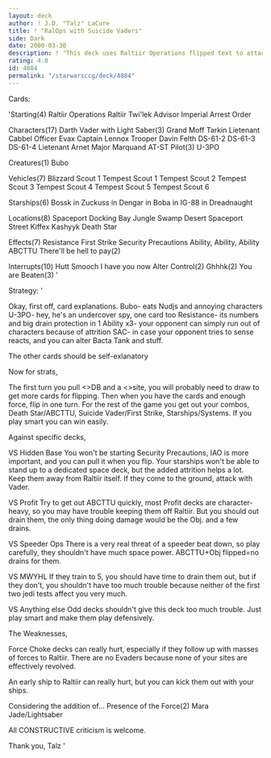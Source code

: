 ```yaml
---
layout: deck
author: ! J.D. "Talz" LaCure
title: ! "RalOps with Suicide Vaders"
side: Dark
date: 2000-03-30
description: ! "This deck uses Raltiir Operations flipped text to attack with Darth Vader with Light Saber with extra attrition."
rating: 4.0
id: 4884
permalink: "/starwarsccg/deck/4884"
---
```

Cards: 

'Starting(4)
Raltiir Operations
Raltiir
Twi'lek Advisor
Imperial Arrest Order

Characters(17)
Darth Vader with Light Saber(3)
Grand Moff Tarkin
Lietenant Cabbel
Officer Evax
Captain Lennox
Trooper Davin Felth
DS-61-2
DS-61-3
DS-61-4
Lietenant Arnet
Major Marquand
AT-ST Pilot(3)
U-3PO

Creatures(1)
Bubo

Vehicles(7)
Blizzard Scout 1
Tempest Scout 1
Tempest Scout 2
Tempest Scout 3
Tempest Scout 4
Tempest Scout 5
Tempest Scout 6

Starships(6)
Bossk in
Zuckuss in
Dengar in
Boba in
IG-88 in
Dreadnaught

Locations(8)
Spaceport Docking Bay
Jungle
Swamp
Desert
Spaceport Street
Kiffex
Kashyyk
Death Star

Effects(7)
Resistance
First Strike
Security Precautions
Ability, Ability, Ability
ABCTTU
There'll be hell to pay(2)

Interrupts(10)
Hutt Smooch
I have you now
Alter
Control(2)
Ghhhk(2)
You are Beaten(3)
'

Strategy: '

Okay, first off, card explanations.
Bubo- eats Nudjs and annoying characters
U-3PO- hey, he's an undercover spy, one card too
Resistance- its numbers and big drain protection in 1
Ability x3- your opponent can simply run out of characters because of attrition
SAC- in case your opponent tries to sense reacts, and you can alter Bacta Tank and stuff.

The other cards should be self-exlanatory

Now for strats,

The first turn you pull <>DB and a <>site, you will probably need to draw to get more cards for flipping.
Then when you have the cards and enough force, flip in one turn.
For the rest of the game you get out your combos, Death Star/ABCTTU, Suicide Vader/First Strike, Starships/Systems.
If you play smart you can win easily.

Against specific decks,

VS Hidden Base
You won't be starting Security Precautions, IAO is more important, and you can pull it when you flip.	Your starships won't be able to stand up to a dedicated space deck, but the added attrition helps a lot.  Keep them away from Raltiir itself.	If they come to the ground, attack with Vader.

VS Profit
Try to get out ABCTTU quickly, most Profit decks are character-heavy, so you may have trouble keeping them off Raltiir.  But you should out drain them, the only thing doing damage would be the Obj. and a few drains.

VS Speeder Ops
There is a very real threat of a speeder beat down, so play carefully, they shouldn't have much space power.  ABCTTU+Obj flipped=no drains for them.

VS MWYHL
If they train to 5, you should have time to drain them out, but if they don't, you shouldn't have too much trouble because neither of the first two jedi tests affect you very much.

VS Anything else
Odd decks shouldn't give this deck too much trouble.  Just play smart and make them play defensively.

The Weaknesses,

Force Choke decks can really hurt, especially if they follow up with masses of forces to Raltiir.  There are no Evaders because none of your sites are effectively revolved.

An early ship to Raltiir can really hurt, but you can kick them out with your ships.

Considering the addition of...
Presence of the Force(2)
Mara Jade/Lightsaber

All CONSTRUCTIVE criticism is welcome.

Thank you,
Talz '
